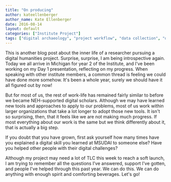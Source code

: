 ```yaml
---
title: "On producing"
author: kateellenberger
author_name: Kate Ellenberger
date: 2016-08-14
layout: default
categories: ["Institute Project"]
tags: ["digital archaeology", "project workflow", "data collection", "data cleaning"]
---
```


This is another blog post about the inner life of a researcher pursuing a digital humanities project. Surprise, surprise, I am being introspective again. Today we all arrive in Michigan for year 2 of the Institute, and I've been working on my Day 1 presentation, reflecting on my progress. When speaking with other institute members, a common thread is feeling we could have done more somehow. It's been a whole year, surely we should have it all figured out by now!

But for most of us, the rest of work-life has remained fairly similar to before we became NEH-supported digital scholars. Although we may have learned new tools and approaches to apply to our problems, most of us work within larger organizations that take a lot longer to adopt those new tools. It isn't so surprising, then, that it feels like we are not making much progress. If most everything about our work is the same but we think differently about it, that is actually a big step.

If you doubt that you have grown, first ask yourself how many times have you explained a digital skill you learned at MSUDAI to someone else? Have you helped other people with their digital challenges?

Although my project may need a lot of TLC this week to reach a soft launch, I am trying to remember all the questions I've answered, support I've gotten, and people I've helped through this past year. We can do this. We can do anything with enough spirit and comforting beverages. Let's go!

